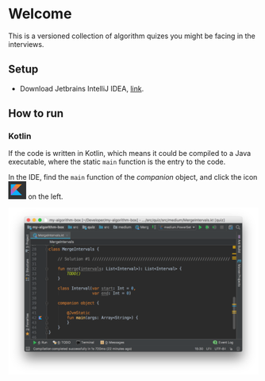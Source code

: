 # Welcome

This is a versioned collection of algorithm quizes you might be facing in the interviews.

Setup
---

- Download Jetbrains IntelliJ IDEA, [link](https://www.jetbrains.com/idea/download/#section=mac).

How to run
---

### Kotlin
 
If the code is written in Kotlin, which means it could be compiled to a Java executable, where the static `main` function is the entry to the code.

In the IDE, find the `main` function of the *companion* object, and click the icon ![](docs/sample_of_jetbrains_idea_button.png) on the left.

![](docs/sample_of_how_to_run_the_code_in_jetbrains_idea.png)
